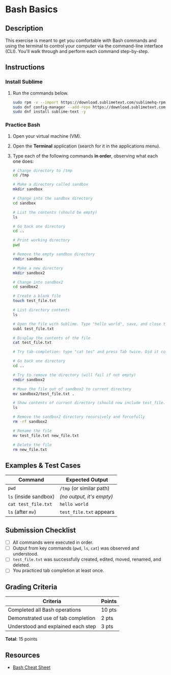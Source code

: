 # Bash Basics

## Description
This exercise is meant to get you comfortable with Bash commands and using the terminal to control your computer via the command-line interface (CLI). You'll walk through and perform each command step-by-step.

## Instructions
### Install Sublime
1. Run the commands below.
   ```bash
   sudo rpm -v --import https://download.sublimetext.com/sublimehq-rpm-pub.gpg
   sudo dnf config-manager --add-repo https://download.sublimetext.com/rpm/stable/x86_64/sublime-text.repo
   sudo dnf install sublime-text -y
   ```
### Practice Bash
1. Open your virtual machine (VM).
2. Open the **Terminal** application (search for it in the applications menu).
3. Type each of the following commands **in order**, observing what each one does:

    ```bash
    # Change directory to /tmp
    cd /tmp

    # Make a directory called sandbox
    mkdir sandbox

    # Change into the sandbox directory
    cd sandbox

    # List the contents (should be empty)
    ls

    # Go back one directory
    cd ..

    # Print working directory
    pwd

    # Remove the empty sandbox directory
    rmdir sandbox

    # Make a new directory
    mkdir sandbox2

    # Change into sandbox2
    cd sandbox2

    # Create a blank file
    touch test_file.txt

    # List directory contents
    ls

    # Open the file with Sublime. Type "hello world", save, and close the editor
    subl test_file.txt

    # Display the contents of the file
    cat test_file.txt

    # Try tab-completion: type "cat tes" and press Tab twice. Did it complete to "test_file.txt"?

    # Go back one directory
    cd ..

    # Try to remove the directory (will fail if not empty)
    rmdir sandbox2

    # Move the file out of sandbox2 to current directory
    mv sandbox2/test_file.txt .

    # Show contents of current directory (should now include test_file.txt)
    ls

    # Remove the sandbox2 directory recursively and forcefully
    rm -rf sandbox2

    # Rename the file
    mv test_file.txt new_file.txt

    # Delete the file
    rm new_file.txt
    ```

## Examples & Test Cases

| Command                 | Expected Output              |
|------------------------|------------------------------|
| `pwd`                  | `/tmp` (or similar path)     |
| `ls` (inside sandbox)  | *(no output, it's empty)*    |
| `cat test_file.txt`    | `hello world`                |
| `ls` (after `mv`)      | `test_file.txt` appears      |

## Submission Checklist
- [ ] All commands were executed in order.
- [ ] Output from key commands (`pwd`, `ls`, `cat`) was observed and understood.
- [ ] `test_file.txt` was successfully created, edited, moved, renamed, and deleted.
- [ ] You practiced tab completion at least once.

## Grading Criteria

| Criteria                            | Points |
|-------------------------------------|--------|
| Completed all Bash operations       | 10 pts |
| Demonstrated use of tab completion  | 2 pts  |
| Understood and explained each step  | 3 pts  |

**Total**: 15 points

## Resources
- [Bash Cheat Sheet](../resources/bash_cheat_sheet.sh)
